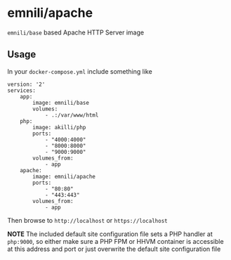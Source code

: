 # emnili/apache

`emnili/base` based Apache HTTP Server image

## Usage

In your `docker-compose.yml` include something like

    version: '2'
    services:
        app:
            image: emnili/base
            volumes:
                - .:/var/www/html
        php:
            image: akilli/php
            ports:
                - "4000:4000"
                - "8000:8000"
                - "9000:9000"
            volumes_from:
                - app
        apache:
            image: emnili/apache
            ports:
                - "80:80"
                - "443:443"
            volumes_from:
                - app

Then browse to `http://localhost` or `https://localhost`

**NOTE**
The included default site configuration file sets a PHP handler at `php:9000`, so either make sure a PHP FPM or HHVM
container is accessible at this address and port or just overwrite the default site configuration file
